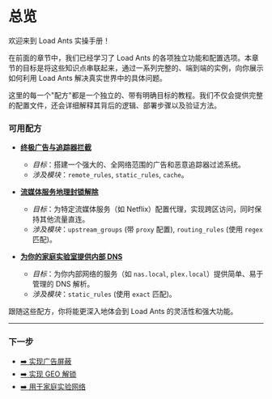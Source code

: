 # 总览

欢迎来到 Load Ants 实操手册！

在前面的章节中，我们已经学习了 Load Ants 的各项独立功能和配置选项。本章节的目标是将这些知识点串联起来，通过一系列完整的、端到端的实例，向你展示如何利用 Load Ants 解决真实世界中的具体问题。

这里的每一个"配方"都是一个独立的、带有明确目标的教程。我们不仅会提供完整的配置文件，还会详细解释其背后的逻辑、部署步骤以及验证方法。

### 可用配方

-   **[终极广告与追踪器拦截](./ad-blocking.md)**

    -   _目标_：搭建一个强大的、全网络范围的广告和恶意追踪器过滤系统。
    -   _涉及模块_：`remote_rules`, `static_rules`, `cache`。

-   **[流媒体服务地理封锁解除](./geo-unblocking.md)**

    -   _目标_：为特定流媒体服务（如 Netflix）配置代理，实现跨区访问，同时保持其他流量直连。
    -   _涉及模块_：`upstream_groups` (带 `proxy` 配置), `routing_rules` (使用 `regex` 匹配)。

-   **[为你的家庭实验室提供内部 DNS](./homelab-dns.md)**
    -   _目标_：为你内部网络的服务（如 `nas.local`, `plex.local`）提供简单、易于管理的 DNS 解析。
    -   _涉及模块_：`static_rules` (使用 `exact` 匹配)。

跟随这些配方，你将能更深入地体会到 Load Ants 的灵活性和强大功能。

---

### 下一步

-   [➡️ 实现广告屏蔽](./ad-blocking.md)
-   [➡️ 实现 GEO 解锁](./geo-unblocking.md)
-   [➡️ 用于家庭实验网络](./homelab-dns.md)
